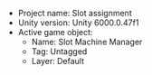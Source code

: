 <!-- UNITY CODE ASSIST INSTRUCTIONS START -->
- Project name: Slot assignment
- Unity version: Unity 6000.0.47f1
- Active game object:
  - Name: Slot Machine Manager
  - Tag: Untagged
  - Layer: Default
<!-- UNITY CODE ASSIST INSTRUCTIONS END -->